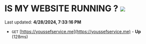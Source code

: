 # IS MY WEBSITE RUNNING ? [![](https://img.shields.io/static/v1?label=Sponsor&message=%E2%9D%A4&logo=GitHub&color=%23fe8e86)](https://github.com/sponsors/<username>)

Last updated: **4/28/2024, 7:33:16 PM**

- `GET` [https://youssefservice.me](https://youssefservice.me) - **Up** (128ms)
